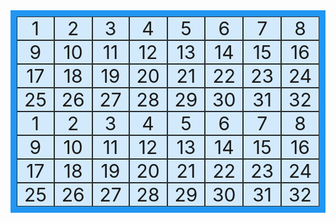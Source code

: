 <head>
<style>
.grid-container {
  display: grid;
  grid-template-columns: auto auto auto auto auto auto auto auto;
  background-color: #2196F3;
  padding: 10px;
}
.grid-item {
  background-color: rgba(255, 255, 255, 0.8);
  border: 1px solid rgba(0, 0, 0, 0.8);
  font-size: 30px;
  text-align: center;
}
</style>
</head>
<body>

<div class="grid-container">
  <div class="grid-item">1</div>
  <div class="grid-item">2</div>
  <div class="grid-item">3</div>  
  <div class="grid-item">4</div>
  <div class="grid-item">5</div>
  <div class="grid-item">6</div>  
  <div class="grid-item">7</div>
  <div class="grid-item">8</div>
  <div class="grid-item">9</div>
  <div class="grid-item">10</div>
  <div class="grid-item">11</div>
  <div class="grid-item">12</div>
  <div class="grid-item">13</div>  
  <div class="grid-item">14</div>
  <div class="grid-item">15</div>
  <div class="grid-item">16</div>  
  <div class="grid-item">17</div>
  <div class="grid-item">18</div>
  <div class="grid-item">19</div>
  <div class="grid-item">20</div>
  <div class="grid-item">21</div>
  <div class="grid-item">22</div>  
  <div class="grid-item">23</div>
  <div class="grid-item">24</div>
  <div class="grid-item">25</div>  
  <div class="grid-item">26</div>
  <div class="grid-item">27</div>
  <div class="grid-item">28</div>
  <div class="grid-item">29</div>  
  <div class="grid-item">30</div>
  <div class="grid-item">31</div>
  <div class="grid-item">32</div>
  <div class="grid-item">1</div>
  <div class="grid-item">2</div>
  <div class="grid-item">3</div>  
  <div class="grid-item">4</div>
  <div class="grid-item">5</div>
  <div class="grid-item">6</div>  
  <div class="grid-item">7</div>
  <div class="grid-item">8</div>
  <div class="grid-item">9</div>
  <div class="grid-item">10</div>
  <div class="grid-item">11</div>
  <div class="grid-item">12</div>
  <div class="grid-item">13</div>  
  <div class="grid-item">14</div>
  <div class="grid-item">15</div>
  <div class="grid-item">16</div>  
  <div class="grid-item">17</div>
  <div class="grid-item">18</div>
  <div class="grid-item">19</div>
  <div class="grid-item">20</div>
  <div class="grid-item">21</div>
  <div class="grid-item">22</div>  
  <div class="grid-item">23</div>
  <div class="grid-item">24</div>
  <div class="grid-item">25</div>  
  <div class="grid-item">26</div>
  <div class="grid-item">27</div>
  <div class="grid-item">28</div>
  <div class="grid-item">29</div>  
  <div class="grid-item">30</div>
  <div class="grid-item">31</div>
  <div class="grid-item">32</div>
</div>

</body>
